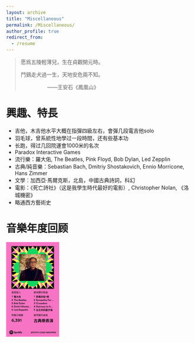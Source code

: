 ```yaml
---
layout: archive
title: "Miscellaneous"
permalink: /Miscellaneous/
author_profile: true
redirect_from:
  - /resume
---
```




> 愿爲五陵輕薄兒，生在貞觀開元時。
>
> 鬥鷄走犬過一生，天地安危兩不知。
>
> &emsp; &emsp; &emsp; &emsp; ——王安石《鳳凰山》

興趣、特長
======

- 吉他，木吉他水平大概在指彈四級左右，會彈几段電吉他solo
- 羽毛球，曾系統性地學过一段時間，还有些基本功
- 长跑，得过几回院運會1000米的名次
- Paradox Interactive Games
- 流行樂：羅大佑, The Beatles, Pink Floyd, Bob Dylan, Led Zepplin
- 古典/純音樂：Sebastian Bach, Dmitriy Shostakovich, Ennio Morricone,  Hans Zimmer
- 文學：加西亞·馬爾克斯，北島，中國古典詩詞，科幻
- 電影：《死亡詩社》（这是我學生時代最好的電影）, Christopher Nolan, 《洛城機密》
- 略通西方藝術史



音樂年度回顾
======



<img src="/images/image-20221130225042217.png" alt="image-20221130225042217" style="zoom:25%;" />
